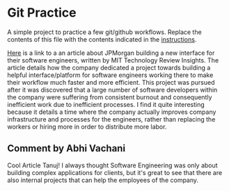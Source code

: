 # Git Practice
A simple project to practice a few git/github workflows.  Replace the contents of this file with the contents indicated in the [instructions](./instructions.md).

[Here](https://www.technologyreview.com/2023/07/10/1075764/building-a-world-class-platform-for-software-engineers/) is a link to a an article about JPMorgan building a new interface for their software engineers, written by MIT Technology Review Insights. The article details how the company dedicated a project towards building a helpful interface/platform for software engineers working there to make their workflow much faster and more efficient. This project was pursued after it was discovered that a large number of software developers within the company were suffering from consistent burnout and consequently inefficient work due to inefficient processes. I find it quite interesting because it details a time where the company actually improves company infrastructure and processes for the engineers, rather than replacing the workers or hiring more in order to distribute more labor.

## Comment by Abhi Vachani
Cool Article Tanuj! I always thought Software Engineering was only about building complex applications for clients, but it's great to see that there are also internal projects that can help the employees of the company. 